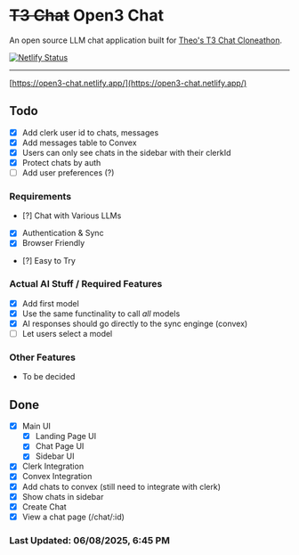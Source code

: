 # ~~T3 Chat~~ **Open3 Chat**
An open source LLM chat application built for [Theo's T3 Chat Cloneathon](https://cloneathon.t3.chat).

[![Netlify Status](https://api.netlify.com/api/v1/badges/07c92033-5691-4e8c-8a80-3cd56af71e1e/deploy-status)](https://app.netlify.com/projects/open3-chat/deploys)

---

[https://open3-chat.netlify.app/](https://open3-chat.netlify.app/)

## Todo

- [X] Add clerk user id to chats, messages
- [X] Add messages table to Convex
- [X] Users can only see chats in the sidebar with their clerkId
- [X] Protect chats by auth
- [ ] Add user preferences (?)

### Requirements
- [?] Chat with Various LLMs
- [X] Authentication & Sync
- [X] Browser Friendly
- [?] Easy to Try

### Actual AI Stuff / Required Features
- [X] Add first model
- [X] Use the same functinality to call *all* models
- [X] AI responses should go directly to the sync enginge (convex)
- [ ] Let users select a model

### Other Features
- To be decided

## Done
- [X] Main UI
  - [X] Landing Page UI
  - [X] Chat Page UI
  - [X] Sidebar UI
- [X] Clerk Integration
- [X] Convex Integration
- [X] Add chats to convex (still need to integrate with clerk)
- [X] Show chats in sidebar
- [X] Create Chat
- [X] View a chat page (/chat/:id)

### **Last Updated: 06/08/2025, 6:45 PM**
